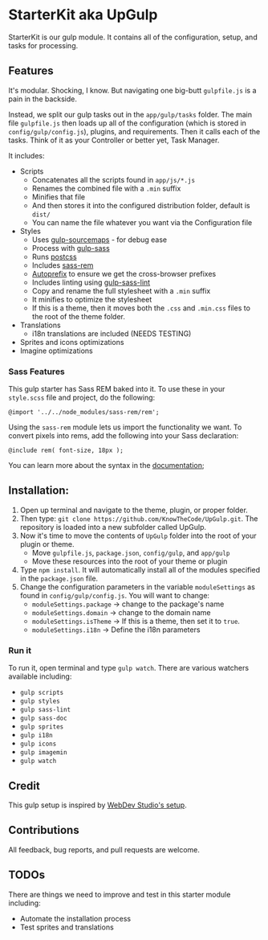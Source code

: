 # StarterKit aka UpGulp

StarterKit is our gulp module.  It contains all of the configuration, setup, and tasks for processing.
	 	
## Features

It's modular. Shocking, I know.  But navigating one big-butt `gulpfile.js` is a pain in the backside.  

Instead, we split our gulp tasks out in the `app/gulp/tasks` folder.  The main file `gulpfile.js` then loads up all of the configuration (which is stored in `config/gulp/config.js`), plugins, and requirements.  Then it calls each of the tasks.  Think of it as your Controller or better yet, Task Manager.

It includes:

- Scripts
    - Concatenates all the scripts found in `app/js/*.js`
    - Renames the combined file with a `.min` suffix
    - Minifies that file
    - And then stores it into the configured distribution folder, default is `dist/`
    - You can name the file whatever you want via the Configuration file
- Styles
    - Uses [gulp-sourcemaps](https://www.npmjs.com/package/gulp-sourcemaps) - for debug ease
    - Process with [gulp-sass](https://www.npmjs.com/package/gulp-sass)
    - Runs [postcss](https://www.npmjs.com/package/postcss)
    - Includes [sass-rem](https://www.npmjs.com/package/sass-rem)
    - [Autoprefix](https://github.com/postcss/autoprefixer) to ensure we get the cross-browser prefixes
    - Includes linting using [gulp-sass-lint](https://www.npmjs.com/package/gulp-sass-lint)
    - Copy and rename the full stylesheet with a `.min` suffix
    - It minifies to optimize the stylesheet
    - If this is a theme, then it moves both the `.css` and `.min.css` files to the root of the theme folder.
- Translations
    - i18n translations are included (NEEDS TESTING)
- Sprites and icons optimizations
- Imagine optimizations    

### Sass Features

This gulp starter has Sass REM baked into it.  To use these in your `style.scss` file and project, do the following:

```
@import '../../node_modules/sass-rem/rem';
```

Using the `sass-rem` module lets us import the functionality we want.  To convert pixels into rems, add the following into your Sass declaration:

`@include rem( font-size, 18px );`

You can learn more about the syntax in the [documentation](https://www.npmjs.com/package/sass-rem#scss); 

## Installation:

1. Open up terminal and navigate to the theme, plugin, or proper folder.
2. Then type: `git clone https://github.com/KnowTheCode/UpGulp.git`.  The repository is loaded into a new subfolder called UpGulp.
3. Now it's time to move the contents of `UpGulp` folder into the root of your plugin or theme.
    - Move `gulpfile.js`, `package.json`, `config/gulp`, and `app/gulp`
    - Move these resources into the root of your theme or plugin
4. Type `npm install`.  It will automatically install all of the modules specified in the `package.json` file.
5. Change the configuration parameters in the variable `moduleSettings` as found in `config/gulp/config.js`. You will want to change:
    - `moduleSettings.package` -> change to the package's name
    - `moduleSettings.domain` -> change to the domain name
    - `moduleSettings.isTheme` -> If this is a theme, then set it to `true`.
    - `moduleSettings.i18n` -> Define the i18n parameters

### Run it
    
To run it, open terminal and type `gulp watch`.  There are various watchers available including:
    
- `gulp scripts`
- `gulp styles`
- `gulp sass-lint`
- `gulp sass-doc`
- `gulp sprites`
- `gulp i18n`
- `gulp icons`
- `gulp imagemin`
- `gulp watch`

## Credit

This gulp setup is inspired by [WebDev Studio's setup](https://github.com/WebDevStudios/wd_s/blob/master/Gulpfile.js).

## Contributions

All feedback, bug reports, and pull requests are welcome.

## TODOs

There are things we need to improve and test in this starter module including:

- Automate the installation process
- Test sprites and translations

